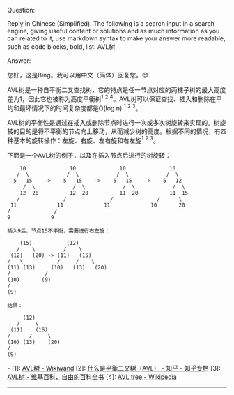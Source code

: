 Question:

Reply in Chinese (Simplified).
The following is a search input in a search engine, giving useful content or solutions and as much information as you can related to it, use markdown syntax to make your answer more readable, such as code blocks, bold, list:
AVL树

Answer:

您好，这是Bing。我可以用中文（简体）回复您。😊

AVL树是一种自平衡二叉查找树，它的特点是任一节点对应的两棵子树的最大高度差为1，因此它也被称为高度平衡树<sup>1</sup> <sup>2</sup> <sup>4</sup>。AVL树可以保证查找、插入和删除在平均和最坏情况下的时间复杂度都是O(log n) <sup>1</sup> <sup>2</sup> <sup>3</sup>。

AVL树的平衡性是通过在插入或删除节点时进行一次或多次树旋转来实现的。树旋转的目的是将不平衡的节点向上移动，从而减少树的高度。根据不同的情况，有四种基本的旋转操作：左旋、右旋、左右旋和右左旋<sup>1</sup> <sup>2</sup> <sup>3</sup>。

下面是一个AVL树的例子，以及在插入节点后进行的树旋转：

```
    10              10              10              10
   /  \            /  \            /  \            /  \
  5   15    ->    5   15    ->    5   15    ->    5   12
     /  \            /  \            /  \            /  \
    12  20          12  20          11  20          11  15
   /              /              /              /      \
 11             11             11             10       20
/              /
9             9

插入9后，节点15不平衡，需要进行右左旋：

    (15)           (12)
   /    \         /    \
 (12)   (20) -> (11)   (15)
/   \           /     /    \
(11) (13)     (10)   (13)   (20)
/           /
(10)       (9)
/
(9)

结果：

     (12)
   /     \
 (11)    (15)
/      /     \
(10) (13)    (20)
/
(9)
```

\-
\[1]: [AVL树 - Wikiwand](https://www.wikiwand.com/zh-hans/AVL%E6%A0%91)
\[2]: [什么是平衡二叉树（AVL） - 知乎 - 知乎专栏](https://zhuanlan.zhihu.com/p/56066942)
\[3]: [AVL树 - 维基百科，自由的百科全书](https://zh.wikipedia.org/wiki/AVL%E6%A0%91)
\[4]: [AVL tree - Wikipedia](https://en.wikipedia.org/wiki/AVL_tree)

<hr/>

